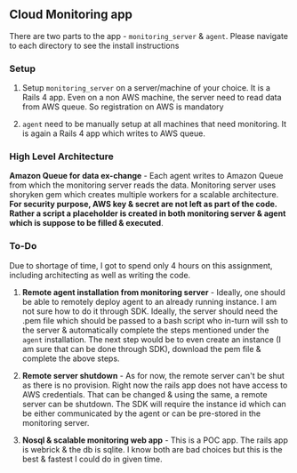 ## Cloud Monitoring app ##

There are two parts to the app - `monitoring_server` & `agent`. Please navigate to each directory to see the install instructions

### Setup ###

1. Setup `monitoring_server` on a server/machine of your choice. It is a Rails 4 app. Even on a non AWS machine, the server need to read data from AWS queue. So registration on AWS is mandatory

2. `agent` need to be manually setup at all machines that need monitoring. It is again a Rails 4 app which writes to AWS queue. 

### High Level Architecture ###

 **Amazon Queue for data ex-change** - Each agent writes to Amazon Queue from which the monitoring server reads the data. Monitoring server uses shoryken gem which creates multiple workers for a scalable architecture. **For security purpose, AWS key & secret are not left as part of the code. Rather a script a placeholder is created in both monitoring server & agent which is suppose to be filled & executed**.

### To-Do ###

Due to shortage of time, I got to spend only 4 hours on this assignment, including architecting as well as writing the code. 

1. **Remote agent installation from monitoring server** - Ideally, one should be able to remotely deploy agent to an already running instance. I am not sure how to do it through SDK. Ideally, the server should need the .pem file which should be passed to a bash script who in-turn will ssh to the server & automatically complete the steps mentioned under the `agent` installation. The next step would be to even create an instance (I am sure that can be done through SDK), download the pem file & complete the above steps.

2. **Remote server shutdown** - As for now, the remote server can't be shut as there is no provision. Right now the rails app does not have access to AWS credentials. That can be changed & using the same, a remote server can be shutdown. The SDK will require the instance id which can be either communicated by the agent or can be pre-stored in the monitoring server.

3. **Nosql & scalable monitoring web app** - This is a POC app. The rails app is webrick & the db is sqlite. I know both are bad choices but this is the best & fastest I could do in given time.
